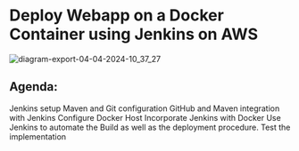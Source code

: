# Deploy Webapp on a Docker Container using Jenkins on AWS
![diagram-export-04-04-2024-10_37_27](https://github.com/krishchadha/Devop_projects/assets/30497676/36f951d9-9267-4296-a612-8e9a181dbd15)

## Agenda:

  Jenkins setup
  Maven and Git configuration
  GitHub and Maven integration with Jenkins
  Configure Docker Host
  Incorporate Jenkins with Docker
  Use Jenkins to automate the Build as well as the deployment procedure.
  Test the implementation
  
